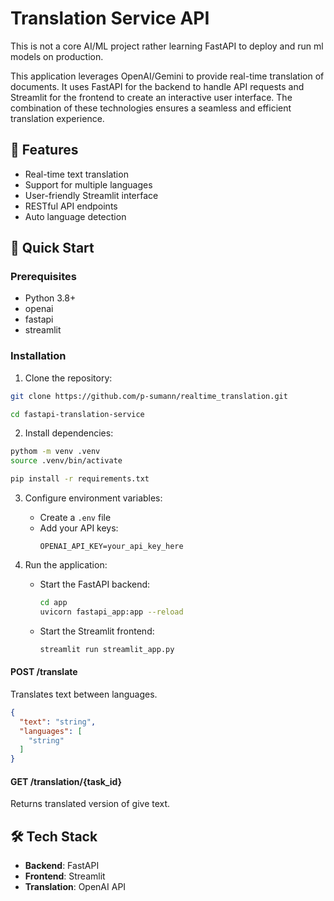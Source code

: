 # Translation Service API

This is not a core AI/ML project rather learning FastAPI to deploy and run ml models on production.

This application leverages OpenAI/Gemini to provide real-time translation of documents. It uses FastAPI for the backend to handle API requests and Streamlit for the frontend to create an interactive user interface. The combination of these technologies ensures a seamless and efficient translation experience.

## 🌟 Features

- Real-time text translation
- Support for multiple languages
- User-friendly Streamlit interface
- RESTful API endpoints
- Auto language detection

## 🚀 Quick Start

### Prerequisites
- Python 3.8+
- openai
- fastapi
- streamlit

### Installation

1. Clone the repository:
```bash
git clone https://github.com/p-sumann/realtime_translation.git

cd fastapi-translation-service
```

2. Install dependencies:
```bash
pythom -m venv .venv
source .venv/bin/activate  

pip install -r requirements.txt
```

3. Configure environment variables:
   - Create a `.env` file
   - Add your API keys:
     ```
     OPENAI_API_KEY=your_api_key_here
     ```

4. Run the application:
   - Start the FastAPI backend:
     ```bash
     cd app
     uvicorn fastapi_app:app --reload
     ```
   - Start the Streamlit frontend:
     ```bash
     streamlit run streamlit_app.py
     ```

#### POST /translate
Translates text between languages.
```json
{
  "text": "string",
  "languages": [
    "string"
  ]
}
```

#### GET /translation/{task_id}
Returns translated version of give text.

## 🛠️ Tech Stack

- **Backend**: FastAPI
- **Frontend**: Streamlit
- **Translation**: OpenAI API
